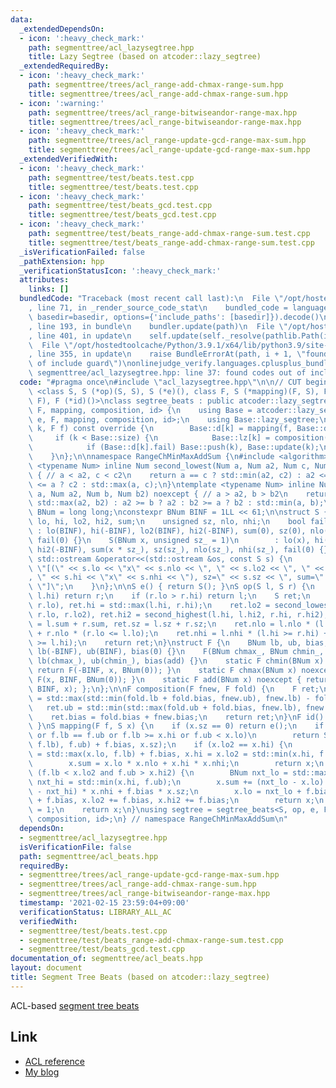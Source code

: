 ```yaml
---
data:
  _extendedDependsOn:
  - icon: ':heavy_check_mark:'
    path: segmenttree/acl_lazysegtree.hpp
    title: Lazy Segtree (based on atcoder::lazy_segtree)
  _extendedRequiredBy:
  - icon: ':heavy_check_mark:'
    path: segmenttree/trees/acl_range-add-chmax-range-sum.hpp
    title: segmenttree/trees/acl_range-add-chmax-range-sum.hpp
  - icon: ':warning:'
    path: segmenttree/trees/acl_range-bitwiseandor-range-max.hpp
    title: segmenttree/trees/acl_range-bitwiseandor-range-max.hpp
  - icon: ':heavy_check_mark:'
    path: segmenttree/trees/acl_range-update-gcd-range-max-sum.hpp
    title: segmenttree/trees/acl_range-update-gcd-range-max-sum.hpp
  _extendedVerifiedWith:
  - icon: ':heavy_check_mark:'
    path: segmenttree/test/beats.test.cpp
    title: segmenttree/test/beats.test.cpp
  - icon: ':heavy_check_mark:'
    path: segmenttree/test/beats_gcd.test.cpp
    title: segmenttree/test/beats_gcd.test.cpp
  - icon: ':heavy_check_mark:'
    path: segmenttree/test/beats_range-add-chmax-range-sum.test.cpp
    title: segmenttree/test/beats_range-add-chmax-range-sum.test.cpp
  _isVerificationFailed: false
  _pathExtension: hpp
  _verificationStatusIcon: ':heavy_check_mark:'
  attributes:
    links: []
  bundledCode: "Traceback (most recent call last):\n  File \"/opt/hostedtoolcache/Python/3.9.1/x64/lib/python3.9/site-packages/onlinejudge_verify/documentation/build.py\"\
    , line 71, in _render_source_code_stat\n    bundled_code = language.bundle(stat.path,\
    \ basedir=basedir, options={'include_paths': [basedir]}).decode()\n  File \"/opt/hostedtoolcache/Python/3.9.1/x64/lib/python3.9/site-packages/onlinejudge_verify/languages/cplusplus.py\"\
    , line 193, in bundle\n    bundler.update(path)\n  File \"/opt/hostedtoolcache/Python/3.9.1/x64/lib/python3.9/site-packages/onlinejudge_verify/languages/cplusplus_bundle.py\"\
    , line 401, in update\n    self.update(self._resolve(pathlib.Path(included), included_from=path))\n\
    \  File \"/opt/hostedtoolcache/Python/3.9.1/x64/lib/python3.9/site-packages/onlinejudge_verify/languages/cplusplus_bundle.py\"\
    , line 355, in update\n    raise BundleErrorAt(path, i + 1, \"found codes out\
    \ of include guard\")\nonlinejudge_verify.languages.cplusplus_bundle.BundleErrorAt:\
    \ segmenttree/acl_lazysegtree.hpp: line 37: found codes out of include guard\n"
  code: "#pragma once\n#include \"acl_lazysegtree.hpp\"\n\n// CUT begin\ntemplate\
    \ <class S, S (*op)(S, S), S (*e)(), class F, S (*mapping)(F, S), F (*composition)(F,\
    \ F), F (*id)()>\nclass segtree_beats : public atcoder::lazy_segtree<S, op, e,\
    \ F, mapping, composition, id> {\n    using Base = atcoder::lazy_segtree<S, op,\
    \ e, F, mapping, composition, id>;\n    using Base::lazy_segtree;\n    void all_apply(int\
    \ k, F f) const override {\n        Base::d[k] = mapping(f, Base::d[k]);\n   \
    \     if (k < Base::size) {\n            Base::lz[k] = composition(f, Base::lz[k]);\n\
    \            if (Base::d[k].fail) Base::push(k), Base::update(k);\n        }\n\
    \    }\n};\n\nnamespace RangeChMinMaxAddSum {\n#include <algorithm>\n\ntemplate\
    \ <typename Num> inline Num second_lowest(Num a, Num a2, Num c, Num c2) noexcept\
    \ { // a < a2, c < c2\n    return a == c ? std::min(a2, c2) : a2 <= c ? a2 : c2\
    \ <= a ? c2 : std::max(a, c);\n}\ntemplate <typename Num> inline Num second_highest(Num\
    \ a, Num a2, Num b, Num b2) noexcept { // a > a2, b > b2\n    return a == b ?\
    \ std::max(a2, b2) : a2 >= b ? a2 : b2 >= a ? b2 : std::min(a, b);\n}\n\nusing\
    \ BNum = long long;\nconstexpr BNum BINF = 1LL << 61;\n\nstruct S {\n    BNum\
    \ lo, hi, lo2, hi2, sum;\n    unsigned sz, nlo, nhi;\n    bool fail;\n    S()\
    \ : lo(BINF), hi(-BINF), lo2(BINF), hi2(-BINF), sum(0), sz(0), nlo(0), nhi(0),\
    \ fail(0) {}\n    S(BNum x, unsigned sz_ = 1)\n        : lo(x), hi(x), lo2(BINF),\
    \ hi2(-BINF), sum(x * sz_), sz(sz_), nlo(sz_), nhi(sz_), fail(0) {}\n    friend\
    \ std::ostream &operator<<(std::ostream &os, const S s) {\n        return os <<\
    \ \"[(\" << s.lo << \"x\" << s.nlo << \", \" << s.lo2 << \", \" << s.hi2 << \"\
    , \" << s.hi << \"x\" << s.nhi << \"), sz=\" << s.sz << \", sum=\" << s.sum <<\
    \ \"]\";\n    }\n};\n\nS e() { return S(); }\nS op(S l, S r) {\n    if (l.lo >\
    \ l.hi) return r;\n    if (r.lo > r.hi) return l;\n    S ret;\n    ret.lo = std::min(l.lo,\
    \ r.lo), ret.hi = std::max(l.hi, r.hi);\n    ret.lo2 = second_lowest(l.lo, l.lo2,\
    \ r.lo, r.lo2), ret.hi2 = second_highest(l.hi, l.hi2, r.hi, r.hi2);\n    ret.sum\
    \ = l.sum + r.sum, ret.sz = l.sz + r.sz;\n    ret.nlo = l.nlo * (l.lo <= r.lo)\
    \ + r.nlo * (r.lo <= l.lo);\n    ret.nhi = l.nhi * (l.hi >= r.hi) + r.nhi * (r.hi\
    \ >= l.hi);\n    return ret;\n}\nstruct F {\n    BNum lb, ub, bias;\n    F() :\
    \ lb(-BINF), ub(BINF), bias(0) {}\n    F(BNum chmax_, BNum chmin_, BNum add) :\
    \ lb(chmax_), ub(chmin_), bias(add) {}\n    static F chmin(BNum x) noexcept {\
    \ return F(-BINF, x, BNum(0)); }\n    static F chmax(BNum x) noexcept { return\
    \ F(x, BINF, BNum(0)); }\n    static F add(BNum x) noexcept { return F(-BINF,\
    \ BINF, x); };\n};\n\nF composition(F fnew, F fold) {\n    F ret;\n    ret.lb\
    \ = std::max(std::min(fold.lb + fold.bias, fnew.ub), fnew.lb) - fold.bias;\n \
    \   ret.ub = std::min(std::max(fold.ub + fold.bias, fnew.lb), fnew.ub) - fold.bias;\n\
    \    ret.bias = fold.bias + fnew.bias;\n    return ret;\n}\nF id() { return F();\
    \ }\nS mapping(F f, S x) {\n    if (x.sz == 0) return e();\n    if (x.lo == x.hi\
    \ or f.lb == f.ub or f.lb >= x.hi or f.ub < x.lo)\n        return S(std::min(std::max(x.lo,\
    \ f.lb), f.ub) + f.bias, x.sz);\n    if (x.lo2 == x.hi) {\n        x.lo = x.hi2\
    \ = std::max(x.lo, f.lb) + f.bias, x.hi = x.lo2 = std::min(x.hi, f.ub) + f.bias;\n\
    \        x.sum = x.lo * x.nlo + x.hi * x.nhi;\n        return x;\n    }\n    if\
    \ (f.lb < x.lo2 and f.ub > x.hi2) {\n        BNum nxt_lo = std::max(x.lo, f.lb),\
    \ nxt_hi = std::min(x.hi, f.ub);\n        x.sum += (nxt_lo - x.lo) * x.nlo - (x.hi\
    \ - nxt_hi) * x.nhi + f.bias * x.sz;\n        x.lo = nxt_lo + f.bias, x.hi = nxt_hi\
    \ + f.bias, x.lo2 += f.bias, x.hi2 += f.bias;\n        return x;\n    }\n    x.fail\
    \ = 1;\n    return x;\n}\nusing segtree = segtree_beats<S, op, e, F, mapping,\
    \ composition, id>;\n} // namespace RangeChMinMaxAddSum\n"
  dependsOn:
  - segmenttree/acl_lazysegtree.hpp
  isVerificationFile: false
  path: segmenttree/acl_beats.hpp
  requiredBy:
  - segmenttree/trees/acl_range-update-gcd-range-max-sum.hpp
  - segmenttree/trees/acl_range-add-chmax-range-sum.hpp
  - segmenttree/trees/acl_range-bitwiseandor-range-max.hpp
  timestamp: '2021-02-15 23:59:04+09:00'
  verificationStatus: LIBRARY_ALL_AC
  verifiedWith:
  - segmenttree/test/beats.test.cpp
  - segmenttree/test/beats_range-add-chmax-range-sum.test.cpp
  - segmenttree/test/beats_gcd.test.cpp
documentation_of: segmenttree/acl_beats.hpp
layout: document
title: Segment Tree Beats (based on atcoder::lazy_segtree)
---
```


ACL-based [segment tree beats](https://codeforces.com/blog/entry/57319)

## Link

- [ACL reference](https://atcoder.github.io/ac-library/production/document_ja/lazysegtree.html)
- [My blog](https://rsm9.hatenablog.com/entry/2021/02/01/220408)

